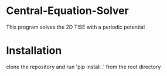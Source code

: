 # Central-Equation-Solver
This program solves the 2D TISE with a periodic potential 

# Installation
clone the repository and run 'pip install .' from the root directory
